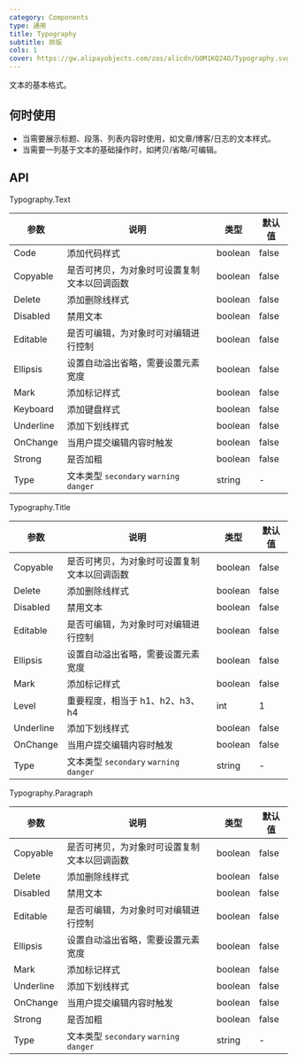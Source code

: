 ```yaml
---
category: Components
type: 通用
title: Typography
subtitle: 排版
cols: 1
cover: https://gw.alipayobjects.com/zos/alicdn/GOM1KQ24O/Typography.svg
---
```


文本的基本格式。

## 何时使用

- 当需要展示标题、段落、列表内容时使用，如文章/博客/日志的文本样式。
- 当需要一列基于文本的基础操作时，如拷贝/省略/可编辑。


## API

Typography.Text

| 参数             | 说明                                         | 类型          | 默认值    |
| ---------------- | -------------------------------------------- | ------------- | --------- |
| Code | 添加代码样式 | boolean         | false         |
| Copyable | 	是否可拷贝，为对象时可设置复制文本以回调函数 | boolean         | false         |
| Delete | 	添加删除线样式 | boolean         | false         |
| Disabled | 禁用文本 | boolean         | false         |
| Editable | 是否可编辑，为对象时可对编辑进行控制 | boolean         | false         |
| Ellipsis | 设置自动溢出省略，需要设置元素宽度| boolean         | false         |
| Mark | 添加标记样式 | boolean         | false         |
| Keyboard | 添加键盘样式 | boolean         | false         
| Underline | 添加下划线样式 | boolean         | false         |
| OnChange | 当用户提交编辑内容时触发 | boolean         | false         |
| Strong | 是否加粗 | boolean         | false         |
| Type | 文本类型 `secondary` `warning` `danger` | string         | -         |

Typography.Title

| 参数             | 说明                                         | 类型          | 默认值    |
| ---------------- | -------------------------------------------- | ------------- | --------- |
| Copyable | 	是否可拷贝，为对象时可设置复制文本以回调函数 | boolean         | false         |
| Delete | 	添加删除线样式 | boolean         | false         |
| Disabled | 禁用文本 | boolean         | false         |
| Editable | 是否可编辑，为对象时可对编辑进行控制 | boolean         | false         |
| Ellipsis | 设置自动溢出省略，需要设置元素宽度| boolean         | false         |
| Mark | 添加标记样式 | boolean         | false         |
| Level | 重要程度，相当于 h1、h2、h3、h4 | int         | 1         
| Underline | 添加下划线样式 | boolean         | false         |
| OnChange | 当用户提交编辑内容时触发 | boolean         | false         |
| Type | 文本类型 `secondary` `warning` `danger` | string         | -         |

Typography.Paragraph

| 参数             | 说明                                         | 类型          | 默认值    |
| ---------------- | -------------------------------------------- | ------------- | --------- |
| Copyable | 	是否可拷贝，为对象时可设置复制文本以回调函数 | boolean         | false         |
| Delete | 	添加删除线样式 | boolean         | false         |
| Disabled | 禁用文本 | boolean         | false         |
| Editable | 是否可编辑，为对象时可对编辑进行控制 | boolean         | false         |
| Ellipsis | 设置自动溢出省略，需要设置元素宽度| boolean         | false         |
| Mark | 添加标记样式 | boolean         | false         |
| Underline | 添加下划线样式 | boolean         | false         |
| OnChange | 当用户提交编辑内容时触发 | boolean         | false         |
| Strong | 是否加粗 | boolean         | false         |
| Type | 文本类型 `secondary` `warning` `danger` | string         | -         |
